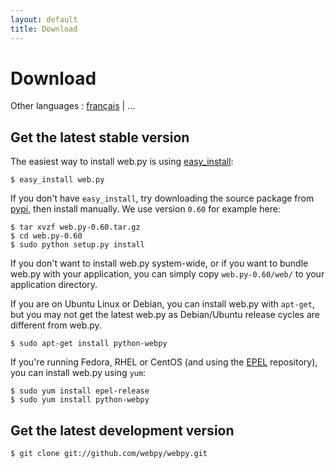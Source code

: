 ```yaml
---
layout: default
title: Download
---
```


# Download

Other languages : [français](/download/fr) | ...
## Get the latest stable version

The easiest way to install web.py is using [easy_install](http://peak.telecommunity.com/DevCenter/EasyInstall):

    $ easy_install web.py

If you don't have `easy_install`, try downloading the source package from
[pypi](https://pypi.org/project/web.py/), then install manually. We use
version `0.60` for example here:

    $ tar xvzf web.py-0.60.tar.gz
    $ cd web.py-0.60
    $ sudo python setup.py install

If you don't want to install web.py system-wide, or if you want to bundle
web.py with your application, you can simply copy `web.py-0.60/web/` to your
application directory.

If you are on Ubuntu Linux or Debian, you can install web.py with `apt-get`,
but you may not get the latest web.py as Debian/Ubuntu release cycles are
different from web.py.

    $ sudo apt-get install python-webpy

If you're running Fedora, RHEL or CentOS (and using the
[EPEL](https://fedoraproject.org/wiki/EPEL) repository), you can install web.py
using `yum`:

    $ sudo yum install epel-release
    $ sudo yum install python-webpy

## Get the latest development version

    $ git clone git://github.com/webpy/webpy.git
